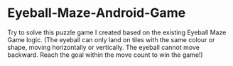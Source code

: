 # Eyeball-Maze-Android-Game
Try to solve this puzzle game I created based on the existing Eyeball Maze Game logic. (The eyeball can only land on tiles with the same colour or shape, moving horizontally or vertically. The eyeball cannot move backward. Reach the goal within the move count to win the game!)
